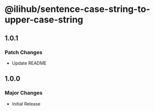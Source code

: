 # @ilihub/sentence-case-string-to-upper-case-string

## 1.0.1

### Patch Changes

- Update README

## 1.0.0

### Major Changes

- Initial Release
